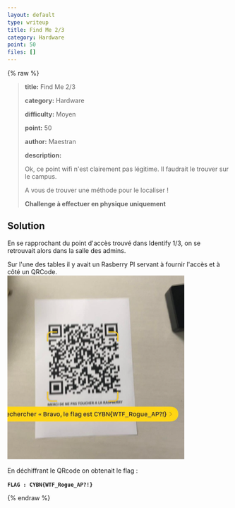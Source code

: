 ```yaml
---
layout: default
type: writeup
title: Find Me 2/3
category: Hardware
point: 50
files: []
---
```


{% raw %}
> **title:** Find Me 2/3
>
> **category:** Hardware
>
> **difficulty:** Moyen
>
> **point:** 50
>
> **author:** Maestran
>
> **description:**
>
> Ok, ce point wifi n'est clairement pas légitime. Il faudrait le trouver sur le campus. 
>
> A vous de trouver une méthode pour le localiser ! 
>
> **Challenge à effectuer en physique uniquement**
>
> 

## Solution

En se rapprochant du point d'accès trouvé dans Identify 1/3, on se retrouvait alors dans la salle des admins.

Sur l'une des tables il y avait un Rasberry PI servant à fournir l'accès et à côté un QRCode.
![QRcode](_images/qrcode.PNG)

En déchiffrant le QRcode on obtenait le flag :

**`FLAG : CYBN{WTF_Rogue_AP?!}`**

{% endraw %}
